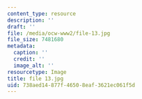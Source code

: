 ```yaml
---
content_type: resource
description: ''
draft: ''
file: /media/ocw-www2/file-13.jpg
file_size: 7481680
metadata:
  caption: ''
  credit: ''
  image_alt: ''
resourcetype: Image
title: file 13.jpg
uid: 738aed14-877f-4650-8eaf-3621ec061f5d
---
```

